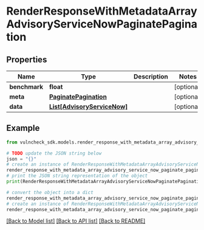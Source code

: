 # RenderResponseWithMetadataArrayAdvisoryServiceNowPaginatePagination


## Properties

Name | Type | Description | Notes
------------ | ------------- | ------------- | -------------
**benchmark** | **float** |  | [optional] 
**meta** | [**PaginatePagination**](PaginatePagination.md) |  | [optional] 
**data** | [**List[AdvisoryServiceNow]**](AdvisoryServiceNow.md) |  | [optional] 

## Example

```python
from vulncheck_sdk.models.render_response_with_metadata_array_advisory_service_now_paginate_pagination import RenderResponseWithMetadataArrayAdvisoryServiceNowPaginatePagination

# TODO update the JSON string below
json = "{}"
# create an instance of RenderResponseWithMetadataArrayAdvisoryServiceNowPaginatePagination from a JSON string
render_response_with_metadata_array_advisory_service_now_paginate_pagination_instance = RenderResponseWithMetadataArrayAdvisoryServiceNowPaginatePagination.from_json(json)
# print the JSON string representation of the object
print(RenderResponseWithMetadataArrayAdvisoryServiceNowPaginatePagination.to_json())

# convert the object into a dict
render_response_with_metadata_array_advisory_service_now_paginate_pagination_dict = render_response_with_metadata_array_advisory_service_now_paginate_pagination_instance.to_dict()
# create an instance of RenderResponseWithMetadataArrayAdvisoryServiceNowPaginatePagination from a dict
render_response_with_metadata_array_advisory_service_now_paginate_pagination_from_dict = RenderResponseWithMetadataArrayAdvisoryServiceNowPaginatePagination.from_dict(render_response_with_metadata_array_advisory_service_now_paginate_pagination_dict)
```
[[Back to Model list]](../README.md#documentation-for-models) [[Back to API list]](../README.md#documentation-for-api-endpoints) [[Back to README]](../README.md)


